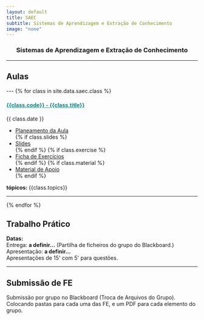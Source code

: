 ```yaml
---
layout: default
title: SAEC
subtitle: Sistemas de Aprendizagem e Extração de Conhecimento
image: "none"
---
```



<h3 style="text-align:center;">Sistemas de Aprendizagem e Extração de Conhecimento</h3>

---
<h2> <i class="fa fa-file-o"></i> Aulas </h2>
---
{% for class in site.data.saec.class %}

<h4> <span style="color: #048A81; text-decoration: underline;">{{class.code}} - {{class.title}}</span></h4>
<i class="fa fa-calendar"></i> {{ class.date }} 
<ul>
    <li> <a href="{{ class.plan }}" target='_blank'> Planeamento da Aula </a></li>
    {% if class.slides %} 
        <li> <a href="{{ class.slides }}" target='_blank'> Slides </a> </li>
    {% endif %}
    {% if class.exercise %} 
        <li> <a href="{{ class.exercise }}" target='_blank'> Ficha de Exercícios </a> </li>
    {% endif %}
    {% if class.material %} 
        <li> <a href="{{ class.material }}" target='_blank'> Material de Apoio </a> </li>
    {% endif %}
</ul>  
<strong> tópicos: </strong> {{class.topics}} 

---

{% endfor %}
<h2> <i class="fa fa-hand-paper-o"></i> Trabalho Prático</h2>
<!--<p> <a href="" target="_blank"><i class="fa fa-file-text-o"></i> Enunciado</a> <br>-->
<p> <i class="fa fa-calendar"></i> <strong> Datas: </strong> <br>
Entrega: <strong> a definir...</strong> (Partilha de ficheiros do grupo do Blackboard.)<br>
Apresentação: <strong> a definir...</strong> <br>
Apresentações de 15' com 5' para questões. </p>

---

<h2> <i class="fa fa-envelope"></i> Submissão de FE</h2>
<p> Submissão por grupo no Blackboard (Troca de Arquivos do Grupo). Colocando pastas para cada uma das FE, e um PDF para cada elemento do grupo.</p>